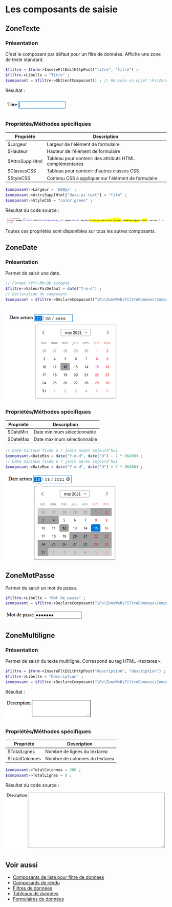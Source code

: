 # Les composants de saisie

## ZoneTexte

### Présentation

C'est le composant par défaut pour un filre de données. Affiche une zone de texte standard.

```php
$filtre = $form->InsereFltEditHttpPost("titre", "titre") ;
$filtre->Libelle = "Titre" ;
$composant = $filtre->ObtientComposant() ; // Renvoie un objet \Pv\ZoneWeb\FiltreDonnees\Composant\ZoneTexte
```

Résultat :

![Apercu](../images/pvzonetextehtml_apercu.png)

### Propriétés/Méthodes spécifiques

Propriété | Description
------------- | -------------
$Largeur | Largeur de l'élément de formulaire
$Hauteur | Hauteur de l'élément de formulaire
$AttrsSupplHtml | Tableau pour contenir des attributs HTML complémentaires
$ClassesCSS | Tableau pour contenir d'autres classes CSS
$StyleCSS | Contenu CSS à appliquer sur l'élément de formulaire

```php
$composant->Largeur = '600px' ;
$composant->AttrsSupplHtml["data-ui-text"] = "film" ;
$composant->StyleCSS = "color:green" ;
```
Résultat du code source :

![Résultat du code source](../images/pvzonetextehtml_props_spec.png)

Toutes ces propriétés sont disponibles sur tous les autres composants.

## ZoneDate

### Présentation

Permet de saisir une date.

```php
// Format YYYY-MM-DD accepté
$filtre->ValeurParDefaut = date("Y-m-d") ;
// Déclaration du composant
$composant = $filtre->DeclareComposant("\Pv\ZoneWeb\FiltreDonnees\Composant\ZoneDate") ;
```

![Aperçu](../images/pvzonedatehtml_apercu.png)

### Propriétés/Méthodes spécifiques

Propriété | Description
------------- | -------------
$DateMin | Date minimum sélectionnable
$DateMax | Date maximum sélectionnable

```php
// Date minimum fixée à 7 jours avant aujourd'hui
$composant->DateMin = date("Y-m-d", date("U") - 7 * 86400) ;
// Date minimum fixée à 7 jours après aujourd'hui
$composant->DateMax = date("Y-m-d", date("U") + 7 * 86400) ;
```

![Aperçu](../images/pvzonedatehtml_max.png)

## ZoneMotPasse

Permet de saisir un mot de passe.

```php
$filtre->Libelle = "Mot de passe" ;
$composant = $filtre->DeclareComposant("\Pv\ZoneWeb\FiltreDonnees\Composant\ZoneMotPasse") ;
```

![Aperçu](../images/pvzonemotpassehtml_apercu.png)

## ZoneMultiligne

### Présentation

Permet de saisir du texte multiligne. Correspond au tag HTML \<textarea\>.

```php
$filtre = $form->InsereFltEditHttpPost("description", "description") ;
$filtre->Libelle = "Description" ;
$composant = $filtre->DeclareComposant("\Pv\ZoneWeb\FiltreDonnees\Composant\ZoneMultiligne") ;
```

Résultat :

![Apercu](../images/pvzoneareahtml_apercu.png)

### Propriétés/Méthodes spécifiques

Propriété | Description
------------- | -------------
$TotalLignes | Nombre de lignes du textarea
$TotalColonnes | Nombre de colonnes du textarea

```php
$composant->TotalColonnes = 300 ;
$composant->TotalLignes = 8 ;
```
Résultat du code source :

![Résultat du code source](../images/pvzoneareahtml_props_spec.png)

## Voir aussi

- [Composants de liste pour filtre de données](compsfrm_liste.md)
- [Composants de rendu](composants_rendu.md)
- [Filtres de données](filtresdonnees.md)
- [Tableaux de données](tableauxdonnees.md)
- [Formulaires de données](formulairedonnees.md)
